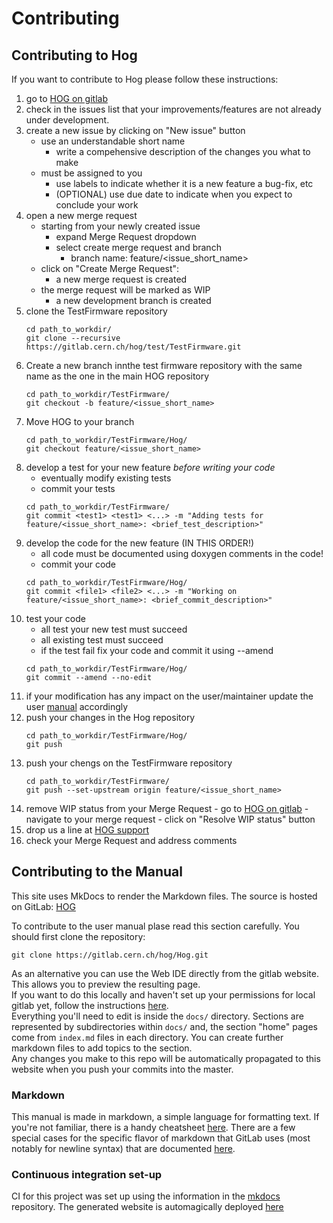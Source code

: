 
# Contributing 

## Contributing to Hog
If you want to contribute to Hog please follow these instructions:

1. go to [HOG on gitlab](https://gitlab.cern.ch/hog/Hog)
2. check in the issues list that your improvements/features are not already under development.
3. create a new issue by clicking on "New issue" button
   - use an understandable short name
	 - write a compehensive description of the changes you what to make
   - must be assigned to you
	 - use  labels to indicate whether it is a new feature a bug-fix, etc
	 - (OPTIONAL) use due date to indicate when you expect to conclude your work
4. open a new merge request
   -  starting from your newly created issue
	    *  expand Merge Request dropdown
      *  select create merge request and branch
			*  branch name: feature/<issue_short_name>
	 -  click on "Create Merge Request":
	    *  a new merge request is created
      *  the merge request will be marked as WIP
			*  a new development branch is created
5. clone the TestFirmware repository 
	```console
	cd path_to_workdir/
	git clone --recursive https://gitlab.cern.ch/hog/test/TestFirmware.git
	```
6. Create a new branch innthe test firmware repository with the same name as the one in the main HOG repository
	```console
	cd path_to_workdir/TestFirmware/
	git checkout -b feature/<issue_short_name>
	```
7. Move HOG to your branch
	```console
	cd path_to_workdir/TestFirmware/Hog/
	git checkout feature/<issue_short_name>
	```
8. develop a test for your new feature *before writing your code*
   -  eventually modify existing tests
	 -  commit your tests
	```console
	cd path_to_workdir/TestFirmware/
	git commit <test1> <test1> <...> -m "Adding tests for feature/<issue_short_name>: <brief_test_description>"
	```
9. develop the code for the new feature (IN THIS ORDER!)
   -  all code must be documented using doxygen comments in the code!
	 -  commit your code
	```console
	cd path_to_workdir/TestFirmware/Hog/
	git commit <file1> <file2> <...> -m "Working on feature/<issue_short_name>: <brief_commit_description>"
	```
10. test your code
	 -  all test your new test must succeed
	 -  all existing test must succeed
	 -  if the test fail fix your code and commit it using --amend 
	```console
	cd path_to_workdir/TestFirmware/Hog/
	git commit --amend --no-edit 
	```
11. if your modification has any impact on the user/maintainer update the user [manual](#contributing_to_the_manual) accordingly
12. push your changes in the Hog repository
	```console
	cd path_to_workdir/TestFirmware/Hog/
	git push
	```
13. push your chengs on the TestFirmware repository
	```console
	cd path_to_workdir/TestFirmware/
	git push --set-upstream origin feature/<issue_short_name>
	```
14. remove WIP status from your Merge Request
		-  go to [HOG on gitlab](https://gitlab.cern.ch/hog/Hog)
		-  navigate to your merge request
		-  click on "Resolve WIP status" button
15. drop us a line at [HOG support](mailto:hog@cern.ch)
16. check your Merge Request and address comments


## Contributing to the Manual

This site uses MkDocs to render the Markdown files.
The source is hosted on GitLab: [HOG](https://gitlab.cern.ch/hog/Hog)

To contribute to the user manual plase read this section carefully.
You should first clone the repository:
```console
git clone https://gitlab.cern.ch/hog/Hog.git
```
As an alternative you can use the Web IDE directly from the gitlab website. This allows you to preview the resulting page.\
If you want to do this locally and haven't set up your permissions for local gitlab yet, follow the instructions [here](https://docs.gitlab.com/ce/ssh/README.html).\
Everything you'll need to edit is inside the `docs/` directory.
Sections are represented by subdirectories within `docs/` and, the section "home" pages  come from `index.md` files in each directory.
You can create further markdown files to add topics to the section.\
Any changes you make to this repo will be automatically propagated to this website when you push your commits into the master.

### Markdown

This manual is made in markdown, a simple language for formatting text. If you're not familiar, there is a handy cheatsheet [here](https://github.com/adam-p/markdown-here/wiki/Markdown-Cheatsheet). There are a few special cases for the specific flavor of markdown that GitLab uses (most notably for newline syntax) that are documented [here](https://docs.gitlab.com/ee/user/markdown.html).

### Continuous integration set-up

CI for this project was set up using the information in the [mkdocs](https://gitlab.cern.ch/authoring/documentation/mkdocs) repository. The generated website is automagically deployed [here](http://cern.ch/hog-user-manual)

